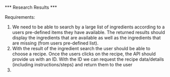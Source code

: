 *** Research Results  ***

Requirements:
1. We need to be able to search by a large list of ingredients according to a users pre-defined items they have available. The returned results should display the ingredients that are available as well as the ingredients that are missing (from users pre-defined list).
2. With the result of the ingredient search the user should be able to choose a recipe. Once the users clicks on the recipe, the API should provide us with an ID. With the ID we can request the recipe data/details (including instructions/steps) and return them to the user
3. 